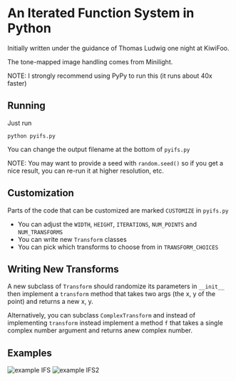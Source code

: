 An Iterated Function System in Python
=====================================

Initially written under the guidance of Thomas Ludwig one night at KiwiFoo.

The tone-mapped image handling comes from Minilight.

NOTE: I strongly recommend using PyPy to run this (it runs about 40x faster)

Running
-------

Just run

    python pyifs.py

You can change the output filename at the bottom of `pyifs.py`

NOTE: You may want to provide a seed with `random.seed()` so if you get a
nice result, you can re-run it at higher resolution, etc.

Customization
-------------

Parts of the code that can be customized are marked `CUSTOMIZE` in `pyifs.py`

* You can adjust the `WIDTH`, `HEIGHT`, `ITERATIONS`, `NUM_POINTS` and
  `NUM_TRANSFORMS`
* You can write new `Transform` classes
* You can pick which transforms to choose from in `TRANSFORM_CHOICES`

Writing New Transforms
----------------------

A new subclass of `Transform` should randomize its parameters in `__init__`
then implement a `transform` method that takes two args (the x, y of the
point) and returns a new x, y.

Alternatively, you can subclass `ComplexTransform` and instead of implementing
`transform` instead implement a method `f` that takes a single complex number
argument and returns anew complex number.

Examples
--------

![example IFS](http://github.com/jtauber/pyifs/raw/master/example.png)
![example IFS2](http://github.com/jtauber/pyifs/raw/master/example2.png)
